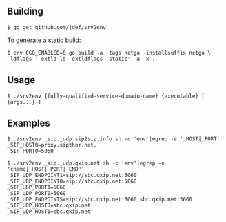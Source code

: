 ## Building

    $ go get github.com/jdef/srv2env

To generate a static build:

    $ env CGO_ENABLED=0 go build -a -tags netgo -installsuffix netgo \
    -ldflags '-extld ld -extldflags -static' -a -x .

## Usage

    $ ./srv2env {fully-qualified-service-domain-name} {executable} [ {args...} ]

## Examples

    $ ./srv2env _sip._udp.sip2sip.info sh -c 'env'|egrep -e '_HOST|_PORT'
    _SIP_HOST0=proxy.sipthor.net.
    _SIP_PORT0=5060

    $ ./srv2env _sip._udp.qxip.net sh -c 'env'|egrep -e 'cname|_HOST|_PORT|_ENDP'
    _SIP_UDP_ENDPOINT1=sip://sbc.qxip.net:5060
    _SIP_UDP_ENDPOINT0=sip://sbc.qxip.net:5060
    _SIP_UDP_PORT1=5060
    _SIP_UDP_PORT0=5060
    _SIP_UDP_ENDPOINTS=sip://sbc.qxip.net:5060,sbc.qxip.net:5060
    _SIP_UDP_HOST0=sbc.qxip.net
    _SIP_UDP_HOST1=sbc.qxip.net
